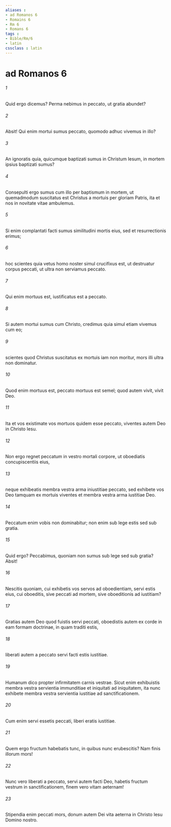 ```yaml
---
aliases : 
- ad Romanos 6
- Romains 6
- Rm 6
- Romans 6
tags : 
- Bible/Rm/6
- latin
cssclass : latin
---
```


# ad Romanos 6

###### 1
Quid ergo dicemus? Perma nebimus in peccato, ut gratia abundet?
###### 2
Absit! Qui enim mortui sumus peccato, quomodo adhuc vivemus in illo? 
###### 3
An ignoratis quia, quicumque baptizati sumus in Christum Iesum, in mortem ipsius baptizati sumus? 
###### 4
Consepulti ergo sumus cum illo per baptismum in mortem, ut quemadmodum suscitatus est Christus a mortuis per gloriam Patris, ita et nos in novitate vitae ambulemus. 
###### 5
Si enim complantati facti sumus similitudini mortis eius, sed et resurrectionis erimus; 
###### 6
hoc scientes quia vetus homo noster simul crucifixus est, ut destruatur corpus peccati, ut ultra non serviamus peccato. 
###### 7
Qui enim mortuus est, iustificatus est a peccato.
###### 8
Si autem mortui sumus cum Christo, credimus quia simul etiam vivemus cum eo; 
###### 9
scientes quod Christus suscitatus ex mortuis iam non moritur, mors illi ultra non dominatur. 
###### 10
Quod enim mortuus est, peccato mortuus est semel; quod autem vivit, vivit Deo. 
###### 11
Ita et vos existimate vos mortuos quidem esse peccato, viventes autem Deo in Christo Iesu.
###### 12
Non ergo regnet peccatum in vestro mortali corpore, ut oboediatis concupiscentiis eius, 
###### 13
neque exhibeatis membra vestra arma iniustitiae peccato, sed exhibete vos Deo tamquam ex mortuis viventes et membra vestra arma iustitiae Deo. 
###### 14
Peccatum enim vobis non dominabitur; non enim sub lege estis sed sub gratia.
###### 15
Quid ergo? Peccabimus, quoniam non sumus sub lege sed sub gratia? Absit! 
###### 16
Nescitis quoniam, cui exhibetis vos servos ad oboedientiam, servi estis eius, cui oboeditis, sive peccati ad mortem, sive oboeditionis ad iustitiam? 
###### 17
Gratias autem Deo quod fuistis servi peccati, oboedistis autem ex corde in eam formam doctrinae, in quam traditi estis, 
###### 18
liberati autem a peccato servi facti estis iustitiae.
###### 19
Humanum dico propter infirmitatem carnis vestrae. Sicut enim exhibuistis membra vestra servientia immunditiae et iniquitati ad iniquitatem, ita nunc exhibete membra vestra servientia iustitiae ad sanctificationem. 
###### 20
Cum enim servi essetis peccati, liberi eratis iustitiae. 
###### 21
Quem ergo fructum habebatis tunc, in quibus nunc erubescitis? Nam finis illorum mors! 
###### 22
Nunc vero liberati a peccato, servi autem facti Deo, habetis fructum vestrum in sanctificationem, finem vero vitam aeternam! 
###### 23
Stipendia enim peccati mors, donum autem Dei vita aeterna in Christo Iesu Domino nostro.
